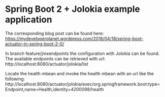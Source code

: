 # Spring Boot 2 + Jolokia example application

The corresponding blog post can be found here: https://mydeveloperplanet.wordpress.com/2018/04/18/spring-boot-actuator-in-spring-boot-2-0/

In branch feature/jmxendpoints the configuration with Jolokia can be found.
The available endpoints can be retrieved with url: http://localhost:8080/actuator/jolokia/list

Locate the health mbean and invoke the health mbean with an url like the following: http://localhost:8080/actuator/jolokia/exec/org.springframework.boot:type=Endpoint,name=Health,identity=4200098/health
